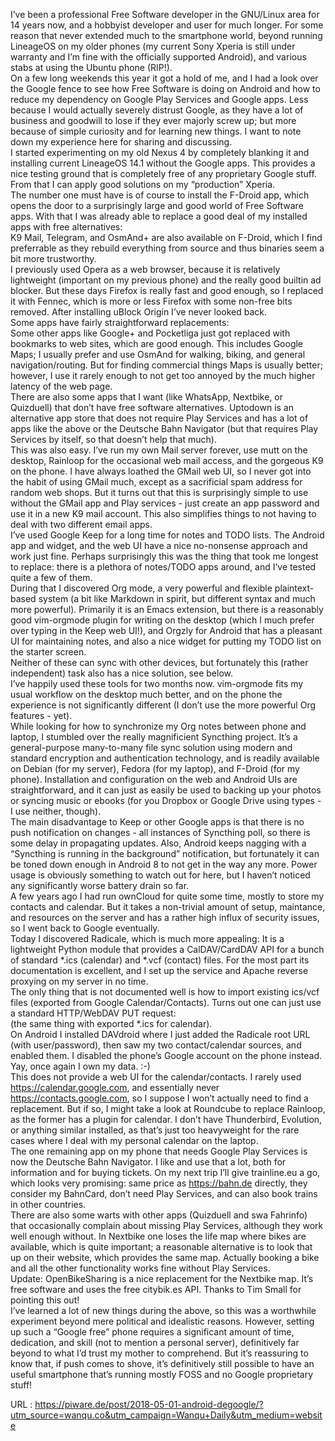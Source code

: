   I’ve been a professional Free Software developer in the GNU/Linux area for 14
years now, and a hobbyist developer and user for much longer. For some reason
that never extended much to the smartphone world, beyond running
LineageOS on my older phones (my current Sony Xperia
is still under warranty and I’m fine with the officially supported Android),
and various stabs at using the Ubuntu phone (RIP!).  
    On a few long weekends this year it got a hold of me, and I had a look over the
Google fence to see how Free Software is doing on Android and how to reduce my
dependency on Google Play Services and Google apps. Less because I would
actually severely distrust Google, as they have a lot of business and goodwill
to lose if they ever majorly screw up; but more because of simple curiosity and
for learning new things. I want to note down my experience here for sharing and
discussing.  
    I started experimenting on my old Nexus 4 by completely blanking it and
installing current LineageOS 14.1 without the Google apps. This provides a nice
testing ground that is completely free of any proprietary Google stuff. From
that I can apply good solutions on my “production” Xperia.  
    The number one must have is of course to install the
F-Droid app, which opens the door to a surprisingly
large and good world of Free Software apps. With that I was already able to replace a
good deal of my installed apps with free alternatives:  
    K9 Mail,
Telegram,
and OsmAnd+ are also
available on F-Droid, which I find preferrable as they rebuild everything
from source and thus binaries seem a bit more trustworthy.  
    I previously used Opera as a web browser, because it is relatively
lightweight (important on my previous phone) and the really good builtin ad
blocker. But these days Firefox is really fast and good enough, so I
replaced it with
Fennec, which
is more or less Firefox with some non-free bits removed. After installing
uBlock Origin
I’ve never looked back.  
    Some apps have fairly straightforward replacements:  
    Some other apps like Google+ and Pocketliga just got replaced with bookmarks
to web sites, which are good enough. This includes Google Maps; I usually
prefer and use OsmAnd for walking, biking, and general navigation/routing.
But for finding commercial things Maps is usually better; however, I use it
rarely enough to not get too annoyed by the much higher latency of the web
page.  
    There are also some apps that I want (like WhatsApp, Nextbike, or Quizduell)
that don’t have free software alternatives. Uptodown
is an alternative app store that does not require Play Services and has a lot
of apps like the above or the Deutsche Bahn Navigator (but that requires Play
Services by itself, so that doesn’t help that much).  
    This was also easy. I’ve run my own Mail server forever, use
mutt on the desktop,
Rainloop for the occasional web mail access, and
the gorgeous K9 on the phone.
I have always loathed the GMail web UI, so I never got into the habit of using
GMail much, except as a sacrificial spam address for random web shops. But it
turns out that this is surprisingly simple to use without the GMail app and
Play services - just create an app password
and use it in a new K9 mail account. This also simplifies things to not having
to deal with two different email apps.  
    I’ve used Google Keep for a long time for notes and
TODO lists. The Android app and widget, and the web UI have a nice no-nonsense
approach and work just fine. Perhaps surprisingly this was the thing that took
me longest to replace: there is a plethora of notes/TODO apps around, and I’ve
tested quite a few of them.  
    During that I discovered Org mode, a very powerful and
flexible plaintext-based system (a bit like Markdown in spirit, but different
syntax and much more powerful). Primarily it is an Emacs extension, but there
is a reasonably good vim-orgmode plugin
for writing on the desktop (which I much prefer over typing in the Keep web
UI!), and Orgzly for Android
that has a pleasant UI for maintaining notes, and also a nice widget for
putting my TODO list on the starter screen.  
    Neither of these can sync with other devices, but fortunately this (rather
independent) task also has a nice solution, see below.  
    I’ve happily used these tools for two months now. vim-orgmode fits my usual
workflow on the desktop much better, and on the phone the experience is not
significantly different (I don’t use the more powerful Org features - yet).  
    While looking for how to synchronize my Org notes between phone and laptop, I
stumbled over the really magnificient Syncthing
project. It’s a general-purpose many-to-many file sync solution using
modern and standard encryption and authentication technology, and is readily
available on Debian (for my server), Fedora (for my laptop), and F-Droid (for
my phone). Installation and configuration on the web and Android UIs are
straightforward, and it can just as easily be used to backing up your photos or
syncing music or ebooks (for you Dropbox or Google Drive using types - I use
neither, though).  
    The main disadvantage to Keep or other Google apps is that there is no push
notification on changes - all instances of Syncthing poll, so there is some
delay in propagating updates. Also, Android keeps nagging with a “Syncthing is
running in the background” notification, but fortunately it can be toned down
enough in Android 8 to not get in the way any more. Power usage is obviously
something to watch out for here, but I haven’t noticed any significantly worse
battery drain so far.  
    A few years ago I had run ownCloud for quite some
time, mostly to store my contacts and calendar. But it takes a non-trivial
amount of setup, maintance, and resources on the server and has a rather high
influx of security issues,
so I went back to Google eventually.  
    Today I discovered Radicale, which is much more
appealing: It is a lightweight Python module that provides a CalDAV/CardDAV API
for a bunch of standard *.ics (calendar) and *.vcf (contact) files. For the
most part its documentation is excellent,
and I set up the service and Apache reverse proxying on my server in no time.  
    The only thing that is not documented well is how to import existing ics/vcf
files (exported from Google Calendar/Contacts). Turns out one can just use a
standard HTTP/WebDAV PUT request:  
    (the same thing with exported *.ics for calendar).  
    On Android I installed
DAVdroid where I just
added the Radicale root URL (with user/password), then saw my two
contact/calendar sources, and enabled them. I disabled the phone’s Google
account on the phone instead. Yay, once again I own my data. :-)  
    This does not provide a web UI for the calendar/contacts. I rarely used
https://calendar.google.com, and essentially never https://contacts.google.com,
so I suppose I won’t actually need to find a replacement. But if so, I might
take a look at Roundcube to replace Rainloop, as the former has a plugin for
calendar. I don’t have Thunderbird, Evolution, or anything similar installed,
as that’s just too heavyweight for the rare cases where I deal with my personal
calendar on the laptop.  
    The one remaining app on my phone that needs Google Play Services is now the
Deutsche Bahn Navigator. I like and use that a lot, both for information and
for buying tickets. On my next trip I’ll give trainline.eu
a go, which looks very promising: same price as https://bahn.de directly, they
consider my BahnCard, don’t need Play Services, and can also book trains in
other countries.  
    There are also some warts with other apps (Quizduell and swa Fahrinfo) that
occasionally complain about missing Play Services, although they work well
enough without. In Nextbike one loses the life map where bikes are available,
which is quite important; a reasonable alternative is to look that up on their
website, which provides the same map. Actually booking a bike and all the other
functionality works fine without Play Services.  
    Update: OpenBikeSharing
is a nice replacement for the Nextbike map. It’s free software and uses the
free citybik.es API. Thanks to Tim Small for pointing
this out!  
    I’ve learned a lot of new things during the above, so this was a worthwhile
experiment beyond mere political and idealistic reasons. However, setting up
such a “Google free” phone requires a significant amount of time, dedication,
and skill (not to mention a personal server), definitively far beyond to what
I’d trust my mother to comprehend. But it’s reassuring to know that, if push
comes to shove, it’s definitively still possible to have an useful smartphone
that’s running mostly FOSS and no Google proprietary stuff!  
    
  URL : https://piware.de/post/2018-05-01-android-degoogle/?utm_source=wanqu.co&utm_campaign=Wanqu+Daily&utm_medium=website
